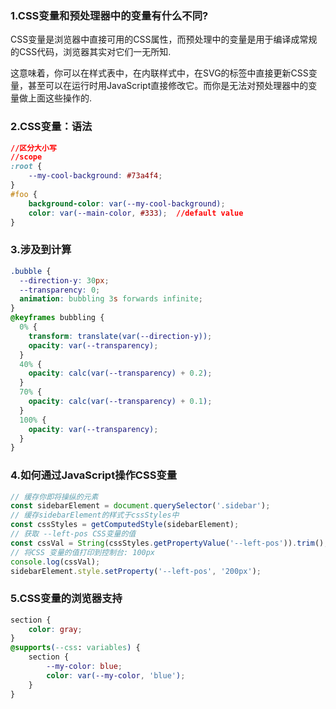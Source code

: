 ### 1.CSS变量和预处理器中的变量有什么不同?

CSS变量是浏览器中直接可用的CSS属性，而预处理中的变量是用于编译成常规的CSS代码，浏览器其实对它们一无所知.

这意味着，你可以在样式表中，在内联样式中，在SVG的标签中直接更新CSS变量，甚至可以在运行时用JavaScript直接修改它。而你是无法对预处理器中的变量做上面这些操作的.

### 2.CSS变量：语法

```css
//区分大小写
//scope
:root {
    --my-cool-background: #73a4f4;
}
#foo {
    background-color: var(--my-cool-background);
    color: var(--main-color, #333);	 //default value
}
```

### 3.涉及到计算

```css
.bubble {
  --direction-y: 30px;
  --transparency: 0;
  animation: bubbling 3s forwards infinite;
}
@keyframes bubbling {
  0% {
    transform: translate(var(--direction-y));
    opacity: var(--transparency);
  }
  40% {
    opacity: calc(var(--transparency) + 0.2);
  }
  70% {
    opacity: calc(var(--transparency) + 0.1);
  }
  100% {
    opacity: var(--transparency);
  }
}
```

### 4.如何通过JavaScript操作CSS变量

```javascript
// 缓存你即将操纵的元素
const sidebarElement = document.querySelector('.sidebar');
// 缓存sidebarElement的样式于cssStyles中
const cssStyles = getComputedStyle(sidebarElement);
// 获取 --left-pos CSS变量的值
const cssVal = String(cssStyles.getPropertyValue('--left-pos')).trim();
// 将CSS 变量的值打印到控制台: 100px
console.log(cssVal);
sidebarElement.style.setProperty('--left-pos', '200px');
```

### 5.CSS变量的浏览器支持

```css
section {
    color: gray;
}
@supports(--css: variables) {
    section {
        --my-color: blue;
        color: var(--my-color, 'blue');
    }
}
```

